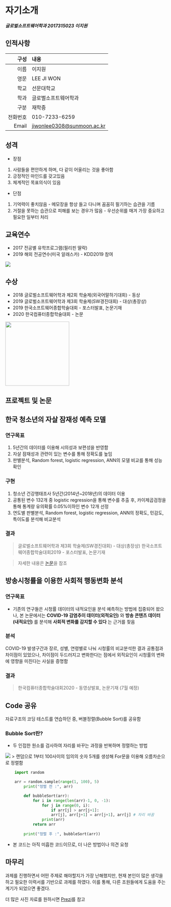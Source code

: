 # 자기소개

***글로벌소프트웨어학과 2017315023 이지원***

## 인적사항

| 구성 | 내용 |
|----:|:----|
| 이름 | 이지원 |
| 영문 | LEE JI WON | 
| 학교 | 선문대학교 |
| 학과 | 글로벌소프트웨어학과|
| 구분 | 재학중|
| 전화번호 | 010-7233-6259 |
| Email | jiwonlee0308@sunmoon.ac.kr |

## 성격

* 장점 
1. 사람들을 편안하게 하며, 다 같이 어울리는 것을 좋아함
2. 긍정적인 마인드를 갖고있음
3. 체계적인 목표의식이 있음

* 단점 
1. 기억력이 좋치않음 - 메모장을 항상 들고 다니며 꼼꼼히 필기하는 습관을 기름
2. 거절을 못하는 습관으로 피해를 보는 경우가 많음 - 우선순위를 매겨 가장 중요하고 필요한 일부터 처리

## 교육연수
* 2017 전공별 유학프로그램(필리핀 딸락)
* 2019 해외 전공연수(미국 알래스카) - KDD2019 참여  
<img src="https://encrypted-tbn0.gstatic.com/images?q=tbn%3AANd9GcTOgrA0RSMTD9mSGWeUSSmk-_NCZMNnv6H7rQ&usqp=CAU">

## 수상
* 2018 글로벌소프트웨어학과 제2회 학술제(외국어말하기대회) - 동상  
* 2019 글로벌소프트웨어학과 제3회 학술제(SW경진대회) - 대상(총장상)  
* 2019 한국소프트웨어종합학술대회 - 포스터발표, 논문기재  
* 2020 한국컴퓨터종합학술대회 - 논문  
<img src="https://www.dailycc.net/news/photo/201911/566307_456178_3649.jpg" height="200">  

## 프로젝트 및 논문

한국 청소년의 자살 잠재성 예측 모델 
-------

### 연구목표
1. 5년간의 데이터를 이용해 시의성과 보편성을 반영함
2. 자살 잠재성과 관련이 있는 변수를 통해 정확도를 높임
3. 판별분석, Random forest, logistic regression, ANN의 모델 비교를 통해 성능확인

### 구현
1. 청소년 건강행태조사 5년간(2014년~2018년)의 데이터 이용
2. 공통된 변수 132개 중 logistic regression을 통해 변수를 추출 후, 카이제곱검정을 통해 통계량 유의확률 0.05%이하인 변수 12개 선정
3. 연도별 판별분석, Random forest, logistic regression, ANN의 정확도, 민감도, 특이도를 분석해 비교분석

### 결과 
> 글로벌소프트웨어학과 제3회 학술제(SW경진대회) - 대상(총장상)
> 한국소프트웨어종합학술대회2019 - 포스터발표, 논문기재

> 자세한 내용은 [논문](http://www.dbpia.co.kr.libproxy.sunmoon.ac.kr/journal/articleDetail?nodeId=NODE09301980 "paper1")을 참조  

방송시청률을 이용한 사회적 행동변화 분석
------

### 연구목표
* 기존의 연구들은 시청률 데이터의 내적요인을 분석 예측하는 방법에 집중되어 왔으나, 본 논문에서는 **COVID-19 감염추이 데이터(외적요인)** 와 **방송 콘텐츠 데이터(내적요인)** 를 분석해 **사회적 변화를 감지할 수 있다** 는 근거를 찾음

### 분석
COVID-19 발생구간과 장르, 성별, 연령별로 나눠 시청률의 비교분석한 결과 공통점과 차이점이 있었으나, 
차이점이 두드러지고 변화한다는 점에서 외적요인이 시청률의 변화에 영향을 미친다는 사실을 증명함

### 결과
> 한국컴퓨터종합학술대회2020 - 동영상발표, 논문기재 (7월 예정) 


## Code 공유

자료구조의 코딩 테스트를 연습하던 중, 버블정렬(Bubble Sort)를 공유함

### Bubble Sort란?
* 두 인접한 원소를 검사하여 자리를 바꾸는 과정을 반복하며 정렬하는 방법  
<img src="https://gmlwjd9405.github.io/images/algorithm-bubble-sort/bubble-sort.png">   
> 랜덤으로 1부터 100사이의 임의의 숫자 5개를 생성해 For문을 이용해 오름차순으로 정렬함

```python
    import random

    arr = random.sample(range(1, 100), 5) 
        print("정렬 전 :", arr) 

        def bubbleSort(arr):
            for i in range(len(arr)-1, 0, -1):
                for j in range(0, i):
                    if arr[j] > arr[j+1]:
                    arr[j], arr[j+1] = arr[j+1], arr[j] # 자리 바꿈
                print(arr)
            return arr
 
        print("정렬 후 :", bubbleSort(arr))
```

* 본 코드는 아직 미흡한 코드이므로, 더 나은 방법이나 의견 요청

## 마무리

과제를 진행하면서 어떤 주제로 해야할지가 가장 난해했지만, 현재 본인이 많은 생각을 하고 필요한 이력서를 기반으로 과제를 하였다. 
이를 통해, 다른 조원들에게 도움을 주는 계기가 되었으면 좋겠다.  

더 많은 사진 자료를 원하시면 [Prezi](https://prezi.com/view/giBSIUEyhp5GyBb8k2Gg/)를 참고

